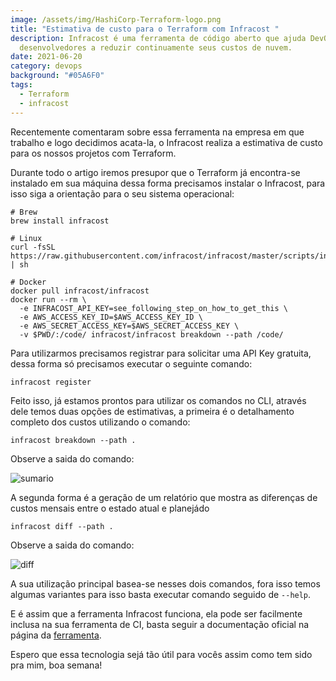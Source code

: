 ```yaml
---
image: /assets/img/HashiCorp-Terraform-logo.png
title: "Estimativa de custo para o Terraform com Infracost "
description: Infracost é uma ferramenta de código aberto que ajuda DevOps, SRE e
  desenvolvedores a reduzir continuamente seus custos de nuvem.
date: 2021-06-20
category: devops
background: "#05A6F0"
tags:
  - Terraform
  - infracost
---
```

Recentemente comentaram sobre essa ferramenta na empresa em que trabalho e logo decidimos acata-la, o Infracost realiza a estimativa de custo para os nossos projetos com Terraform.

Durante todo o artigo iremos presupor que o Terraform já encontra-se instalado em sua máquina dessa forma precisamos instalar o Infracost, para isso siga a orientação para o seu sistema operacional:

```
# Brew
brew install infracost

# Linux
curl -fsSL https://raw.githubusercontent.com/infracost/infracost/master/scripts/install.sh | sh

# Docker
docker pull infracost/infracost
docker run --rm \
  -e INFRACOST_API_KEY=see_following_step_on_how_to_get_this \
  -e AWS_ACCESS_KEY_ID=$AWS_ACCESS_KEY_ID \
  -e AWS_SECRET_ACCESS_KEY=$AWS_SECRET_ACCESS_KEY \
  -v $PWD/:/code/ infracost/infracost breakdown --path /code/
```

Para utilizarmos precisamos registrar para solicitar uma API Key gratuita, dessa forma só precisamos executar o seguinte comando:

```
infracost register
```

Feito isso, já estamos prontos para utilizar os comandos no CLI, através dele temos duas opções de estimativas, a primeira é o detalhamento completo dos custos utilizando o comando:

```
infracost breakdown --path .
```

Observe a saida do comando:

![sumario](/assets/img/infra-sumario.png)

A segunda forma é a geração de um relatório que mostra as diferenças de custos mensais entre o estado atual e planejádo

```
infracost diff --path .
```

Observe a saida do comando:

![diff](/assets/img/infra-diff.png)

A sua utilização principal basea-se nesses dois comandos, fora isso temos algumas variantes para isso basta executar comando seguido de `--help`.

E é assim que a ferramenta Infracost funciona, ela pode ser facilmente inclusa na sua ferramenta de CI, basta seguir a documentação oficial na página da [ferramenta](https://www.infracost.io/docs/integrations/cicd).

Espero que essa tecnologia sejá tão útil para vocês assim como tem sido pra mim, boa semana!